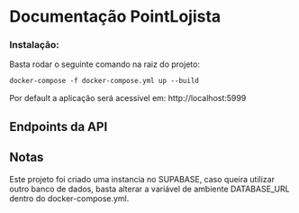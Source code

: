 # Documentação PointLojista 

### Instalação:

Basta rodar o seguinte comando na raiz do projeto:
```DOCKERFILE
docker-compose -f docker-compose.yml up --build
```
Por default a aplicação será acessível em: http://localhost:5999

## Endpoints da API

## Notas
Este projeto foi criado uma instancia no SUPABASE, caso queira utilizar outro banco de dados, basta alterar a variável de ambiente DATABASE_URL dentro do docker-compose.yml.
